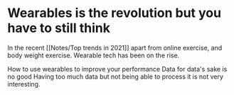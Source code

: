 # Wearables is the revolution but you have to still think

In the recent
[[Notes/Top trends in 2021]]
apart from online exercise,
and body weight exercise.
Wearable tech has been on the rise.


How to use wearables to improve your performance
Data for data's sake is no good
Having too much data but not being able to process it is not very interesting.